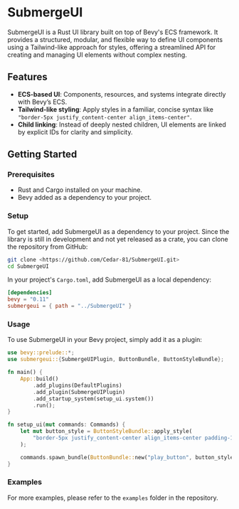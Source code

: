 # SubmergeUI

SubmergeUI is a Rust UI library built on top of Bevy's ECS framework. It provides a structured, modular, and flexible way to define UI components using a Tailwind-like approach for styles, offering a streamlined API for creating and managing UI elements without complex nesting.

## Features

- **ECS-based UI**: Components, resources, and systems integrate directly with Bevy’s ECS.
- **Tailwind-like styling**: Apply styles in a familiar, concise syntax like `"border-5px justify_content-center align_items-center"`.
- **Child linking**: Instead of deeply nested children, UI elements are linked by explicit IDs for clarity and simplicity.

## Getting Started

### Prerequisites

- Rust and Cargo installed on your machine.
- Bevy added as a dependency to your project.

### Setup

To get started, add SubmergeUI as a dependency to your project. Since the library is still in development and not yet released as a crate, you can clone the repository from GitHub:

```bash
git clone <https://github.com/Cedar-81/SubmergeUI.git>
cd SubmergeUI

```

In your project's `Cargo.toml`, add SubmergeUI as a local dependency:

```toml
[dependencies]
bevy = "0.11"
submergeui = { path = "../SubmergeUI" }

```

### Usage

To use SubmergeUI in your Bevy project, simply add it as a plugin:

```rust
use bevy::prelude::*;
use submergeui::{SubmergeUIPlugin, ButtonBundle, ButtonStyleBundle};

fn main() {
    App::build()
        .add_plugins(DefaultPlugins)
        .add_plugin(SubmergeUIPlugin)
        .add_startup_system(setup_ui.system())
        .run();
}

fn setup_ui(mut commands: Commands) {
    let mut button_style = ButtonStyleBundle::apply_style(
        "border-5px justify_content-center align_items-center padding-15px rounded-50% bg-red-100",
    );

    commands.spawn_bundle(ButtonBundle::new("play_button", button_style));
}

```

### Examples

For more examples, please refer to the `examples` folder in the repository.
